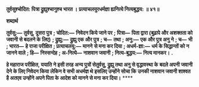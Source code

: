 **तुर्वसुश्चोदित: पित्रा द्रुह्युश्चानुश्च भारत ।** **प्रत्याचलयुरधर्मज्ञा ह्यनित्ये नित्यबुद्धय: ॥ ४१॥** 

**शब्दार्थ** 

**तुर्वसु:—** **तुर्वसु, दूसरा पुत्र** **; चोदित:—** **निवेदन किये जाने पर** **; पित्रा—** **पिता द्वारा (बुढ़ापे और अशक्तता को जवानी से बदलने के** **लिए)** **; द्रुह्यु:—** **द्रुह्यु एक और पुत्र** **; च—** **तथा** **; अनु:—** **एक और पुत्र अनु ने** **; च—** **भी** **; भारत—** **हे राजा परीक्षित** **; प्रत्याचलयु:—** **मानने** **से मना कर दिया** **; अधर्म-ज्ञा:—** **धर्म के सिद्धान्तों को न जानने वाले** **; हि—** **निस्सन्देह** **; अ-नित्ये—** **नाशवान जवानी** **; नित्य-बुद्धय:—** **नित्य मानकर।** **.** 

**हे महाराज परीक्षित, ययाति ने इसी तरह अन्य पुत्रों सेतुर्वसु, द्रुह्यु तथा अनु से वृद्धावस्था के** **बदले अपनी जवानी देने के लिए निवेदन किया लेकिन वे सभी अधर्मज्ञ थे इसलिए उन्होंने सोचा कि** **उनकी नाशवान जवानी शाश्वत है अतएव उन्होंने अपने पिता के आदेश को मानने से मना कर दिया।** **** 